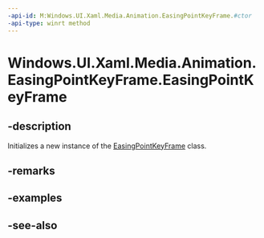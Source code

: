```yaml
---
-api-id: M:Windows.UI.Xaml.Media.Animation.EasingPointKeyFrame.#ctor
-api-type: winrt method
---
```


<!-- Method syntax
public EasingPointKeyFrame()
-->

# Windows.UI.Xaml.Media.Animation.EasingPointKeyFrame.EasingPointKeyFrame

## -description
Initializes a new instance of the [EasingPointKeyFrame](easingpointkeyframe.md) class.


## -remarks

## -examples

## -see-also
